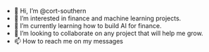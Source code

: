 - 👋 Hi, I’m @cort-southern
- 👀 I’m interested in finance and machine learning projects.
- 🌱 I’m currently learning how to build AI for finance.
- 💞️ I’m looking to collaborate on any project that will help me grow.
- 📫 How to reach me on my messages

<!---
cort-southern/cort-southern is a ✨ special ✨ repository because its `README.md` (this file) appears on your GitHub profile.
You can click the Preview link to take a look at your changes.
--->
